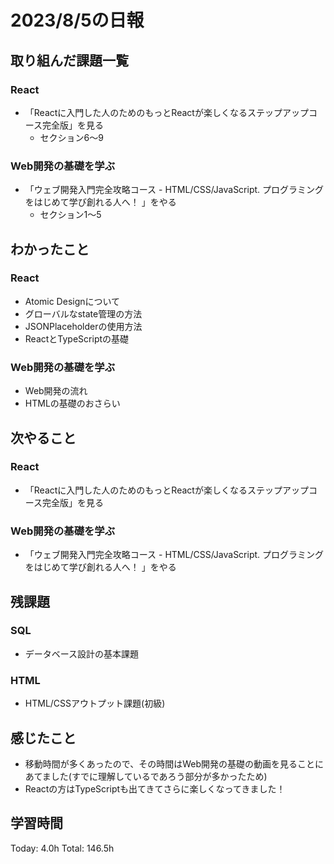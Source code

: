 # 2023/8/5の日報
## 取り組んだ課題一覧
### React
* 「Reactに入門した人のためのもっとReactが楽しくなるステップアップコース完全版」を見る
    * セクション6～9
### Web開発の基礎を学ぶ
* 「ウェブ開発入門完全攻略コース - HTML/CSS/JavaScript. プログラミングをはじめて学び創れる人へ！ 」をやる
    * セクション1～5
## わかったこと
### React
* Atomic Designについて
* グローバルなstate管理の方法
* JSONPlaceholderの使用方法
* ReactとTypeScriptの基礎
### Web開発の基礎を学ぶ
* Web開発の流れ
* HTMLの基礎のおさらい
## 次やること
### React
* 「Reactに入門した人のためのもっとReactが楽しくなるステップアップコース完全版」を見る
### Web開発の基礎を学ぶ
* 「ウェブ開発入門完全攻略コース - HTML/CSS/JavaScript. プログラミングをはじめて学び創れる人へ！ 」をやる
## 残課題
### SQL
* データベース設計の基本課題
### HTML
* HTML/CSSアウトプット課題(初級)
## 感じたこと
* 移動時間が多くあったので、その時間はWeb開発の基礎の動画を見ることにあてました(すでに理解しているであろう部分が多かったため)
* Reactの方はTypeScriptも出てきてさらに楽しくなってきました！
## 学習時間
Today: 4.0h
Total: 146.5h
